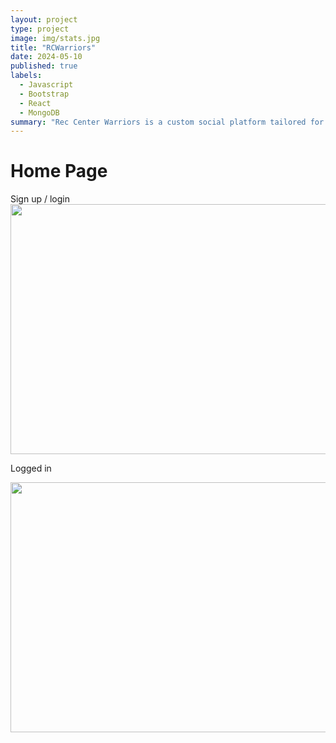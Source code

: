 ```yaml
---
layout: project
type: project
image: img/stats.jpg
title: "RCWarriors"
date: 2024-05-10
published: true
labels:
  - Javascript
  - Bootstrap
  - React
  - MongoDB
summary: "Rec Center Warriors is a custom social platform tailored for the University of Hawaii at Manoa community, connecting both seasoned gym enthusiasts and those just starting their fitness journey. With features like Gym Buddy, users can create profiles, connect with friends, join groups, and share updates related to fitness and wellness. It's a supportive space where members can motivate each other, find workout partners, and engage in discussions about staying healthy."
---
```

# Home Page

Sign up / login 
<img src = "https://syntax-souljahs.github.io/img/landing-page.png" width=600 height=400>

Logged in

<img src ="https://isai-foglesong.github.io/img/LandingSigninPage.png" width=600 height=400>
